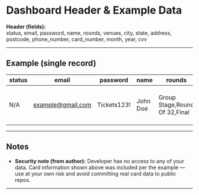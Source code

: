 

# Dashboard Header & Example Data

**Header (fields):**  
status, email, password, name, rounds, venues, city, state, address, postcode, phone_number, card_number, month, year, cvv

---

## Example (single record)

| status | email | password | name | rounds | venues | city | state | address | postcode | phone_number | card_number | month | year | cvv |
|---|---|---|---|---|---|---|---|---|---:|---:|---|---:|---:|---:|
| N/A | example@gmail.com | Tickets123! | John Doe | Group Stage,Round Of 32,Final | Atlanta,Boston | Atlanta | GA | 101 High St Suite 100-200 | 30346 | 7187673396 | 4767770051305038 | 9 | 2030 | 000 |

---

## Notes
- **Security note (from author):** Developer has no access to any of your data. Card information shown above was included per the example — use at your own risk and avoid committing real card data to public repos.

---


